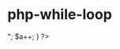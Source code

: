 # php-while-loop
<?php
/* php loop, while loop, for loop, for each loop, do while loop;
while()
	statement; */
$a=1;
while($a<="12"){
	
	if($a==12){
		echo $a.".";
	}else{
		echo $a.".";
	}
	echo "php tutorial"."<br>";
	$a++;
}

?>
